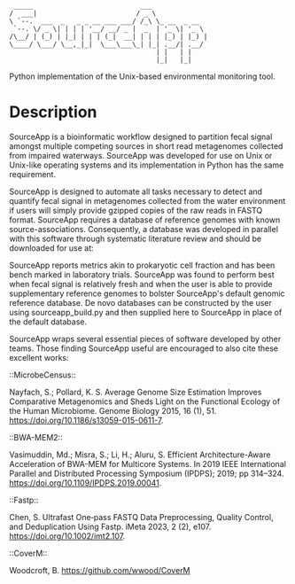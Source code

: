      _____                           ___              
    /  ___|                         / _ \             
    \ `--.  ___  _   _ _ __ ___ ___/ /_\ \_ __  _ __  
     `--. \/ _ \| | | | '__/ __/ _ |  _  | '_ \| '_ \ 
    /\__/ | (_) | |_| | | | (_|  __| | | | |_) | |_) |
    \____/ \___/ \__,_|_|  \___\___\_| |_| .__/| .__/ 
                                         | |   | |    
                                         |_|   |_|    

Python implementation of the Unix-based environmental monitoring tool.

# Description 
SourceApp is a bioinformatic workflow designed to partition fecal signal amongst
multiple competing sources in short read metagenomes collected from impaired 
waterways. SourceApp was developed for use on Unix or Unix-like operating systems
and its implementation in Python has the same requirement.

SourceApp is designed to automate all tasks necessary to detect and quantify fecal
signal in metagenomes collected from the water environment if users will simply 
provide gzipped copies of the raw reads in FASTQ format. SourceApp requires a
database of reference genomes with known source-associations. Consequently,
a database was developed in parallel with this software through systematic 
literature review and should be downloaded for use at: <URL>

SourceApp reports metrics akin to prokaryotic cell fraction and has been bench
marked in laboratory trials. SourceApp was found to perform best when fecal signal 
is relatively fresh and when the user is able to provide supplementary reference 
genomes to bolster SourceApp's default genomic reference database. De novo 
databases can be constructed by the user using sourceapp_build.py and then 
supplied here to SourceApp in place of the default database. 

SourceApp wraps several essential pieces of software developed by other teams. 
Those finding SourceApp useful are encouraged to also cite these excellent works:
    
::MicrobeCensus::

Nayfach, S.; Pollard, K. S. Average Genome Size Estimation Improves Comparative Metagenomics and Sheds Light on the Functional Ecology of the Human Microbiome. Genome Biology 2015, 16 (1), 51. https://doi.org/10.1186/s13059-015-0611-7.

::BWA-MEM2::

Vasimuddin, Md.; Misra, S.; Li, H.; Aluru, S. Efficient Architecture-Aware Acceleration of BWA-MEM for Multicore Systems. In 2019 IEEE International Parallel and Distributed Processing Symposium (IPDPS); 2019; pp 314–324. https://doi.org/10.1109/IPDPS.2019.00041.

::Fastp::

Chen, S. Ultrafast One‐pass FASTQ Data Preprocessing, Quality Control, and Deduplication Using Fastp. iMeta 2023, 2 (2), e107. https://doi.org/10.1002/imt2.107.

::CoverM::

Woodcroft, B. https://github.com/wwood/CoverM

